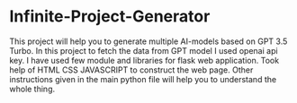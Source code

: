 # Infinite-Project-Generator
This project will help you to generate multiple AI-models based on GPT 3.5 Turbo.
In this project to fetch the data from GPT model I used openai api key.
I have used few module and libraries for flask web application.
Took help of HTML CSS JAVASCRIPT to construct the web page.
Other instructions given in the main python file will help you to understand the whole thing.
